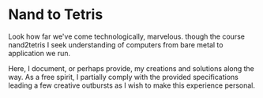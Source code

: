 # Nand to Tetris

Look how far we've come technologically, marvelous. though the course nand2tetris
I seek understanding of computers from bare metal to application we run.

Here, I document, or perhaps provide, my creations and solutions along the way. As
a free spirit, I partially comply with the provided specifications leading
a few creative outbursts as I wish to make this experience personal.

